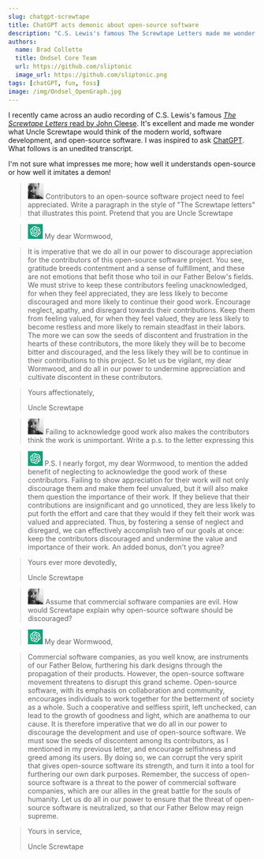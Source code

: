 ```yaml
---
slug: chatgpt-screwtape
title: ChatGPT acts demonic about open-source software
description: "C.S. Lewis's famous The Screwtape Letters made me wonder what Uncle Screwtape would think of the modern world, software development, and open-source software."
authors:
  name: Brad Collette
  title: Ondsel Core Team
  url: https://github.com/sliptonic
  image_url: https://github.com/sliptonic.png
tags: [chatGPT, fun, foss]
image: /img/Ondsel_OpenGraph.jpg
---
```


I recently came across an audio recording of C.S. Lewis's famous [_The Screwtape Letters_ read by John Cleese](https://www.youtube.com/playlist?list=PLA8BAC9375345E6C7). It's excellent and made me wonder what Uncle Screwtape would think of the modern world, software development, and open-source software.  I was inspired to ask [ChatGPT](https://openai.com/blog/chatgpt/).  What follows is an unedited transcript.

I'm not sure what impresses me more; how well it understands open-source or how well it imitates a demon!

>![sliptonic](./sliptonic.webp) Contributors to an open-source software project need to feel appreciated. Write a paragraph in the style of "The Screwtape letters" that illustrates this point. Pretend that you are Uncle Screwtape

>![screwtape](unclescrewtape.png) My dear Wormwood,

>It is imperative that we do all in our power to discourage appreciation for the contributors of this open-source software project. You see, gratitude breeds contentment and a sense of fulfillment, and these are not emotions that befit those who toil in our Father Below's fields.
We must strive to keep these contributors feeling unacknowledged, for when they feel appreciated, they are less likely to become discouraged and more likely to continue their good work. Encourage neglect, apathy, and disregard towards their contributions. Keep them from feeling valued, for when they feel valued, they are less likely to become restless and more likely to remain steadfast in their labors.
The more we can sow the seeds of discontent and frustration in the hearts of these contributors, the more likely they will be to become bitter and discouraged, and the less likely they will be to continue in their contributions to this project. So let us be vigilant, my dear Wormwood, and do all in our power to undermine appreciation and cultivate discontent in these contributors.

>Yours affectionately,
>
>Uncle Screwtape

>![sliptonic](./sliptonic.webp) Failing to acknowledge good work also makes the contributors think the work is unimportant. Write a p.s. to the letter expressing this

>![screwtape](unclescrewtape.png) P.S. I nearly forgot, my dear Wormwood, to mention the added benefit of neglecting to acknowledge the good work of these contributors. Failing to show appreciation for their work will not only discourage them and make them feel unvalued, but it will also make them question the importance of their work. If they believe that their contributions are insignificant and go unnoticed, they are less likely to put forth the effort and care that they would if they felt their work was valued and appreciated.
Thus, by fostering a sense of neglect and disregard, we can effectively accomplish two of our goals at once: keep the contributors discouraged and undermine the value and importance of their work. An added bonus, don't you agree?

>Yours ever more devotedly,
>
>Uncle Screwtape

>![sliptonic](./sliptonic.webp) Assume that commercial software companies are evil. How would Screwtape explain why open-source software should be discouraged?

>![screwtape](unclescrewtape.png) My dear Wormwood,

>Commercial software companies, as you well know, are instruments of our Father Below, furthering his dark designs through the propagation of their products. However, the open-source software movement threatens to disrupt this grand scheme.
Open-source software, with its emphasis on collaboration and community, encourages individuals to work together for the betterment of society as a whole. Such a cooperative and selfless spirit, left unchecked, can lead to the growth of goodness and light, which are anathema to our cause.
It is therefore imperative that we do all in our power to discourage the development and use of open-source software. We must sow the seeds of discontent among its contributors, as I mentioned in my previous letter, and encourage selfishness and greed among its users. By doing so, we can corrupt the very spirit that gives open-source software its strength, and turn it into a tool for furthering our own dark purposes.
Remember, the success of open-source software is a threat to the power of commercial software companies, which are our allies in the great battle for the souls of humanity. Let us do all in our power to ensure that the threat of open-source software is neutralized, so that our Father Below may reign supreme.

>Yours in service,
>
>Uncle Screwtape
